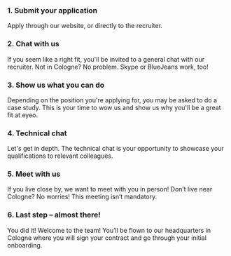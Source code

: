 ### 1. Submit your application

Apply through our website, or directly to the recruiter.

### 2. Chat with us

If you seem like a right fit, you'll be invited to a general chat with our recruiter. Not in Cologne? No problem. Skype or BlueJeans work, too!

### 3. Show us what you can do

Depending on the position you're applying for, you may be asked to do a case study. This is your time to wow us and show us why you'll be a great fit at eyeo.

### 4. Technical chat

Let's get in depth. The technical chat is your opportunity to showcase your qualifications to relevant colleagues.

### 5. Meet with us

If you live close by, we want to meet with you in person! Don’t live near Cologne? No worries! This meeting isn’t mandatory.

### 6. Last step – almost there!

You did it! Welcome to the team! You’ll be flown to our headquarters in Cologne where you will sign your contract and go through your initial onboarding.
